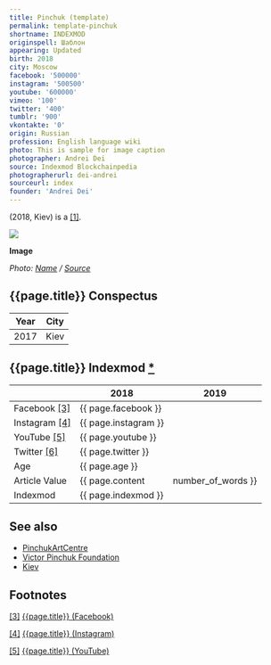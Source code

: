 ```yaml
---
title: Pinchuk (template)
permalink: template-pinchuk
shortname: INDEXMOD
originspell: Шаблон
appearing: Updated
birth: 2018
city: Moscow
facebook: '500000'
instagram: '500500'
youtube: '600000'
vimeo: '100'
twitter: '400'
tumblr: '900'
vkontakte: '0'
origin: Russian
profession: English language wiki
photo: This is sample for image caption
photographer: Andrei Dei
source: Indexmod Blockchainpedia
photographerurl: dei-andrei
sourceurl: index
founder: 'Andrei Dei'
---
```


(2018, Kiev) is a <span id="a1">[\[1\]](#f1)</span>.

![](/encyclopedia/images/{{page.permalink}}.jpg)

**Image**

*Photo: [Name](index) / [Source](index)*

## {{page.title}} Conspectus

|Year|City|
|-|-|
|2017|Kiev|

## {{page.title}} Indexmod [*](indexmod)

||2018|2019|
|-|-|-|
|Facebook <span id="a3">[\[3\]](#f3)</span>|{{ page.facebook }}||
|Instagram <span id="a4">[\[4\]](#f4)</span>|{{ page.instagram }}||
|YouTube <span id="a5">[\[5\]](#f5)</span>|{{ page.youtube }}||
|Twitter <span id="a6">[\[6\]](#f6)</span>|{{ page.twitter }}||
|Age|{{ page.age }}||
|Article Value|{{ page.content | number_of_words }}||
|Indexmod|{{ page.indexmod }}||

## See also

+ [PinchukArtCentre](pinchukartcentre)
+ [Victor Pinchuk Foundation](victor-pinchuk-foundation)
+ [Kiev](kiev)

## Footnotes

[[3]](#a3) <span id="f3"></span> [{{page.title}} (Facebook)](index)

[[4]](#a4) <span id="f4"></span> [{{page.title}} (Instagram)](index)

[[5]](#a5) <span id="f5"></span> [{{page.title}} (YouTube)](index)
